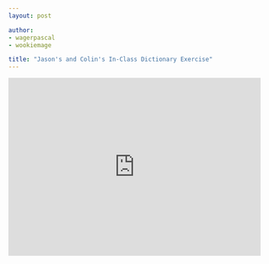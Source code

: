 ```yaml
---
layout: post

author:
- wagerpascal
- wookiemage

title: "Jason's and Colin's In-Class Dictionary Exercise"
---
```


<iframe src="https://trinket.io/embed/python3/de3ef3f624" width="100%" height="356" frameborder="0" marginwidth="0" marginheight="0" allowfullscreen></iframe>
